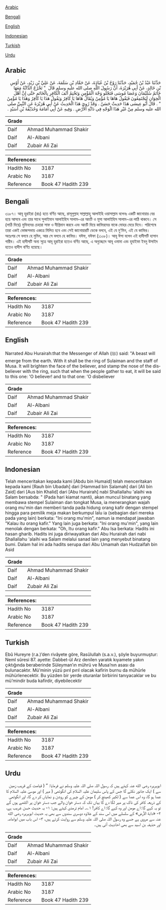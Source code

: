 [Arabic](#arabic)

[Bengali](#bengali)

[English](#english)

[Indonesian](#indonesian)

[Turkish](#turkish)

[Urdu](#urdu)

## Arabic


<div dir="rtl" lang="ar" style={{fontSize:'larger',backgroundColor:'#f8f9fa',padding:20}}>
حَدَّثَنَا عَبْدُ بْنُ حُمَيْدٍ، حَدَّثَنَا رَوْحُ بْنُ عُبَادَةَ، عَنْ حَمَّادِ بْنِ سَلَمَةَ، عَنْ عَلِيِّ بْنِ زَيْدٍ، عَنْ أَوْسِ بْنِ خَالِدٍ، عَنْ أَبِي هُرَيْرَةَ، أَنَّ رَسُولَ اللَّهِ صلى الله عليه وسلم قَالَ ‏ "‏ تَخْرُجُ الدَّابَّةُ مَعَهَا خَاتَمُ سُلَيْمَانَ وَعَصَا مُوسَى فَتَجْلُو وَجْهَ الْمُؤْمِنِ وَتَخْتِمُ أَنْفَ الْكَافِرِ بِالْخَاتَمِ حَتَّى إِنَّ أَهْلَ الْخِوَانِ لَيَجْتَمِعُونَ فَيَقُولُ هَاهَا يَا مُؤْمِنُ وَيُقَالُ هَاهَا يَا كَافِرُ وَيَقُولُ هَذَا يَا كَافِرُ وَهَذَا يَا مُؤْمِنُ ‏"‏ ‏.‏ قَالَ أَبُو عِيسَى هَذَا حَدِيثٌ حَسَنٌ ‏.‏ وَقَدْ رُوِيَ هَذَا الْحَدِيثُ عَنْ أَبِي هُرَيْرَةَ عَنِ النَّبِيِّ صلى الله عليه وسلم مِنْ غَيْرِ هَذَا الْوَجْهِ فِي دَابَّةِ الأَرْضِ ‏.‏ وَفِيهِ عَنْ أَبِي أُمَامَةَ وَحُذَيْفَةَ بْنِ أُسَيْدٍ ‏.‏
</div>
<div style={{backgroundColor:'#f8f9fa',padding:20, marginBottom: 10}}><table> <thead> <tr> <th>Grade</th> <th></th> </tr> </thead> <tbody> <tr><td>Daif</td><td>Ahmad Muhammad Shakir</td></tr><tr><td>Daif</td><td>Al-Albani</td></tr><tr><td>Daif</td><td>Zubair Ali Zai</td></tr></tbody></table><table> <thead> <tr> <th>References:</th> <th></th> </tr> </thead> <tbody><tr><td>Hadith No</td><td>3187</td></tr><tr><td>Arabic No</td><td>3187</td></tr><tr><td>Reference</td><td>Book 47 Hadith 239</td></tr></tbody></table></div>

## Bengali


<div dir="ltr" lang="bn" style={{fontSize:'larger',backgroundColor:'#f8f9fa',padding:20}}>
৩১৮৭। আবূ হুরাইরা (রাঃ) হতে বর্ণিত আছে, রাসূলুল্লাহ সাল্লাল্লাহু আলাইহি ওয়াসাল্লাম বলেনঃ একটি জানোয়ার বের হয়ে আসবে এবং তার সাথে সুলাইমান আলাইহিস সালাম-এর আংটি ও মূসা আলাইহিস সালাম-এর লাঠি থাকবে। সে (লাঠি দিয়ে) মুমিনদের চেহারা সাফ ও দীপ্তিমান করবে এবং আংটি দিয়ে কাফিরদের নাকে মোহর মেরে দিবে। পরিশেষে তারা একই ভোজসভায় একত্রে মিলিত হবে এবং সেই জানোয়ারটি ডেকে বলবে, এই যে মু’মিন, এই যে কাফির। অতঃপর সে বলবে হে মুমিন, আর সে বলবে হে কাফির। যঈফ, যঈফা (১১০৮)। আবূ ঈসা বলেন এই হাদীসটি হাসান গারীব। এই হাদীসটি অন্য সূত্রে আবূ হুরাইরা হতেও বর্ণিত আছে, এ অনুচ্ছেদে আবূ ওমামা এবং হুযাইফা ইবনু উসাইদ হতেও হাদীস বর্ণিত হয়েছে।
</div>
<div style={{backgroundColor:'#f8f9fa',padding:20, marginBottom: 10}}><table> <thead> <tr> <th>Grade</th> <th></th> </tr> </thead> <tbody> <tr><td>Daif</td><td>Ahmad Muhammad Shakir</td></tr><tr><td>Daif</td><td>Al-Albani</td></tr><tr><td>Daif</td><td>Zubair Ali Zai</td></tr></tbody></table><table> <thead> <tr> <th>References:</th> <th></th> </tr> </thead> <tbody><tr><td>Hadith No</td><td>3187</td></tr><tr><td>Arabic No</td><td>3187</td></tr><tr><td>Reference</td><td>Book 47 Hadith 239</td></tr></tbody></table></div>

## English


<div dir="ltr" lang="en" style={{fontSize:'larger',backgroundColor:'#f8f9fa',padding:20}}>
Narrated Abu Hurairah:that the Messenger of Allah (ﷺ) said: "A beast will emerge from the earth. With it shall be the ring of Sulaiman and the staff of Musa. It will brighten the face of the believer, and stamp the nose of the disbeliever with the ring, such that when the people gather to eat, it will be said to this one: 'O believer! and to that one: 'O disbeliever
</div>
<div style={{backgroundColor:'#f8f9fa',padding:20, marginBottom: 10}}><table> <thead> <tr> <th>Grade</th> <th></th> </tr> </thead> <tbody> <tr><td>Daif</td><td>Ahmad Muhammad Shakir</td></tr><tr><td>Daif</td><td>Al-Albani</td></tr><tr><td>Daif</td><td>Zubair Ali Zai</td></tr></tbody></table><table> <thead> <tr> <th>References:</th> <th></th> </tr> </thead> <tbody><tr><td>Hadith No</td><td>3187</td></tr><tr><td>Arabic No</td><td>3187</td></tr><tr><td>Reference</td><td>Book 47 Hadith 239</td></tr></tbody></table></div>

## Indonesian


<div dir="ltr" lang="id" style={{fontSize:'larger',backgroundColor:'#f8f9fa',padding:20}}>
Telah menceritakan kepada kami [Abdu bin Humaid] telah menceritakan kepada kami [Rauh bin Ubadah] dari [Hammad bin Salamah] dari [Ali bin Zaid] dari [Aus bin Khalid] dari [Abu Hurairah] nabi Shallallahu 'alaihi wa Salam bersabda: " (Pada hari kiamat nanti), akan muncul binatang yang membawa stempel Sulaiman dan tongkat Musa, ia menerangkan wajah orang mu'min dan memberi tanda pada hidung orang kafir dengan stempel hingga para pemilik meja makan berkumpul lalu ia (sebagian dari mereka pada yang lain) berkata: "Ini orang mu'min", namun ia mendapat jawaban "Kalau itu orang kafir." Yang lain juga berkata: "Ini orang mu'min", yang lain menolak dengan berkata: "Oh, Itu orang kafir." Abu Isa berkata: Hadits ini hasan gharib. Hadits ini juga diriwayatkan dari Abu Hurairah dari nabi Shallallahu 'alaihi wa Salam melalui sanad lain yang menyebut binatang bumi. Dalam hal ini ada hadits serupa dari Abu Umamah dan Hudzaifah bin Asid
</div>
<div style={{backgroundColor:'#f8f9fa',padding:20, marginBottom: 10}}><table> <thead> <tr> <th>Grade</th> <th></th> </tr> </thead> <tbody> <tr><td>Daif</td><td>Ahmad Muhammad Shakir</td></tr><tr><td>Daif</td><td>Al-Albani</td></tr><tr><td>Daif</td><td>Zubair Ali Zai</td></tr></tbody></table><table> <thead> <tr> <th>References:</th> <th></th> </tr> </thead> <tbody><tr><td>Hadith No</td><td>3187</td></tr><tr><td>Arabic No</td><td>3187</td></tr><tr><td>Reference</td><td>Book 47 Hadith 239</td></tr></tbody></table></div>

## Turkish


<div dir="ltr" lang="tr" style={{fontSize:'larger',backgroundColor:'#f8f9fa',padding:20}}>
Ebû Hureyre (r.a.)’den rivâyete göre, Rasûlullah (s.a.v.), şöyle buyurmuştur: Neml sûresi 87. ayette: Dabbet-ül Arz denilen yaratık kıyamete yakın çıktığında beraberinde Süleyman’ın mührü ve Musa’nın asası da bulunacaktır. Mü’minin yüzü pırıl pırıl olacak kafirin burnu da mühürle mühürlenecektir. Bu yüzden bir yerde oturanlar birbirini tanıyacaklar ve bu mü’mindir buda kafirdir, diyebilecektir
</div>
<div style={{backgroundColor:'#f8f9fa',padding:20, marginBottom: 10}}><table> <thead> <tr> <th>Grade</th> <th></th> </tr> </thead> <tbody> <tr><td>Daif</td><td>Ahmad Muhammad Shakir</td></tr><tr><td>Daif</td><td>Al-Albani</td></tr><tr><td>Daif</td><td>Zubair Ali Zai</td></tr></tbody></table><table> <thead> <tr> <th>References:</th> <th></th> </tr> </thead> <tbody><tr><td>Hadith No</td><td>3187</td></tr><tr><td>Arabic No</td><td>3187</td></tr><tr><td>Reference</td><td>Book 47 Hadith 239</td></tr></tbody></table></div>

## Urdu


<div dir="rtl" lang="ur" style={{fontSize:'larger',backgroundColor:'#f8f9fa',padding:20}}>
ابوہریرہ رضی الله عنہ کہتے ہیں کہ رسول اللہ صلی اللہ علیہ وسلم نے فرمایا: ” ( قیامت کے قریب زمین سے ) ایک جانور نکلے گا جس کے پاس سلیمان علیہ السلام کی انگوٹھی ( مہر ) اور موسیٰ علیہ السلام کا عصا ہو گا، وہ اس عصا سے ( لکیر کھینچ کر ) مومن کے چہرے کو روشن و نمایاں کر دے گا، اور انگوٹھی کے ذریعہ کافر کی ناک پر مہر لگا دے گا یہاں تک کہ دستر خوان والے جب دستر خوان پر اکٹھے ہوں گے تو یہ کہے گا: اے مومن اور وہ کہے گا: اے کافر! ۱؎۔ امام ترمذی کہتے ہیں: ۱- یہ حدیث حسن غریب ہے، ۲- «دابة الأرض» کے سلسلے میں اس سند کے علاوہ دوسری سندوں سے بھی یہ حدیث ابوہریرہ رضی الله عنہ سے مروی ہے جسے وہ رسول اللہ صلی اللہ علیہ وسلم سے روایت کرتے ہیں، ۳- اس باب میں ابوامامہ اور حذیفہ بن اسید سے بھی احادیث آئی ہیں۔
</div>
<div style={{backgroundColor:'#f8f9fa',padding:20, marginBottom: 10}}><table> <thead> <tr> <th>Grade</th> <th></th> </tr> </thead> <tbody> <tr><td>Daif</td><td>Ahmad Muhammad Shakir</td></tr><tr><td>Daif</td><td>Al-Albani</td></tr><tr><td>Daif</td><td>Zubair Ali Zai</td></tr></tbody></table><table> <thead> <tr> <th>References:</th> <th></th> </tr> </thead> <tbody><tr><td>Hadith No</td><td>3187</td></tr><tr><td>Arabic No</td><td>3187</td></tr><tr><td>Reference</td><td>Book 47 Hadith 239</td></tr></tbody></table></div>